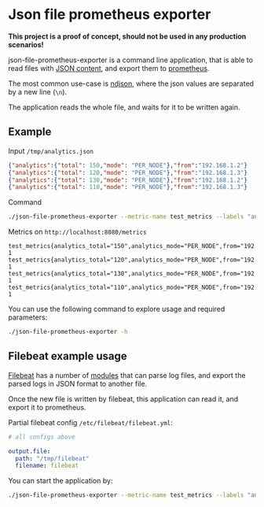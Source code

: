 # Json file prometheus exporter

**This project is a proof of concept, should not be used in any production scenarios!**

json-file-prometheus-exporter is a command line application,
that is able to read files with [JSON content](https://www.json.org/),
and export them to [prometheus](https://prometheus.io/).

The most common use-case is [ndjson](http://ndjson.org/),
where the json values are separated by a new line (`\n`).

The application reads the whole file,
and waits for it to be written again.

## Example

Input `/tmp/analytics.json`

```json
{"analytics":{"total": 150,"mode": "PER_NODE"},"from":"192.168.1.2"}
{"analytics":{"total": 120,"mode": "PER_NODE"},"from":"192.168.1.3"}
{"analytics":{"total": 130,"mode": "PER_NODE"},"from":"192.168.1.2"}
{"analytics":{"total": 110,"mode": "PER_NODE"},"from":"192.168.1.3"}
```

Command

```sh
./json-file-prometheus-exporter --metric-name test_metrics --labels "analytics.total,analytics.mode,from" /tmp/analytics.json
```

Metrics on `http://localhost:8080/metrics`

```text
test_metrics{analytics_total="150",analytics_mode="PER_NODE",from="192.168.1.2"} 1
test_metrics{analytics_total="120",analytics_mode="PER_NODE",from="192.168.1.3"} 1
test_metrics{analytics_total="130",analytics_mode="PER_NODE",from="192.168.1.2"} 1
test_metrics{analytics_total="110",analytics_mode="PER_NODE",from="192.168.1.3"} 1
```

You can use the following command to explore usage and required parameters:

```sh
./json-file-prometheus-exporter -h
```

## Filebeat example usage

[Filebeat](https://www.elastic.co/guide/en/beats/filebeat/current/filebeat-overview.html) has a number of
[modules](https://www.elastic.co/guide/en/beats/filebeat/current/configuration-filebeat-modules.html) that can parse log files,
and export the parsed logs in JSON format to another file.

Once the new file is written by filebeat,
this application can read it,
and export it to prometheus.

Partial filebeat config `/etc/filebeat/filebeat.yml`:

```yml
# all configs above

output.file:
  path: "/tmp/filebeat"
  filename: filebeat
```

You can start the application by:

```sh
./json-file-prometheus-exporter --metric-name test_metrics --labels "analytics.total,analytics.mode,from" /tmp/filebeat/filebeat-20221031.ndjson
```
